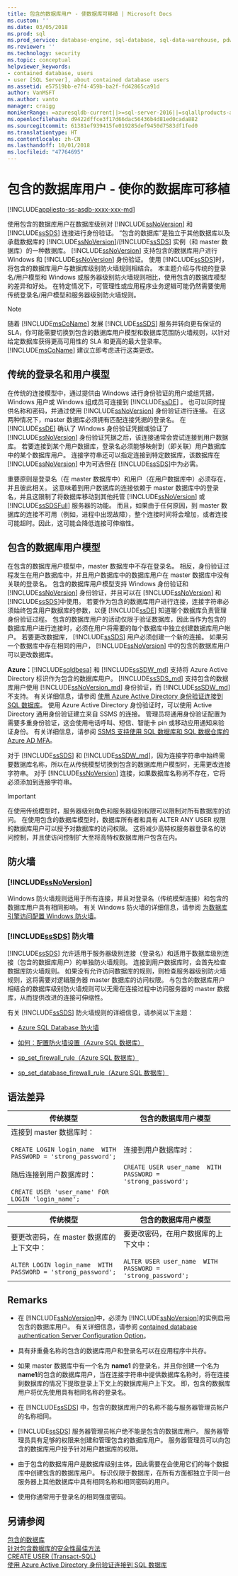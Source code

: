```yaml
---
title: 包含的数据库用户 - 使数据库可移植 | Microsoft Docs
ms.custom: ''
ms.date: 03/05/2018
ms.prod: sql
ms.prod_service: database-engine, sql-database, sql-data-warehouse, pdw
ms.reviewer: ''
ms.technology: security
ms.topic: conceptual
helpviewer_keywords:
- contained database, users
- user [SQL Server], about contained database users
ms.assetid: e57519bb-e7f4-459b-ba2f-fd42865ca91d
author: VanMSFT
ms.author: vanto
manager: craigg
monikerRange: =azuresqldb-current||>=sql-server-2016||=sqlallproducts-allversions||>=sql-server-linux-2017||=azuresqldb-mi-current
ms.openlocfilehash: d9422dffce3f17d66dac56436b4d81ed0cada882
ms.sourcegitcommit: 61381ef939415fe019285def9450d7583df1fed0
ms.translationtype: HT
ms.contentlocale: zh-CN
ms.lasthandoff: 10/01/2018
ms.locfileid: "47764695"
---
```

# <a name="contained-database-users---making-your-database-portable"></a>包含的数据库用户 - 使你的数据库可移植
[!INCLUDE[appliesto-ss-asdb-xxxx-xxx-md](../../includes/appliesto-ss-asdb-xxxx-xxx-md.md)]

  使用包含的数据库用户在数据库级别对 [!INCLUDE[ssNoVersion](../../includes/ssnoversion-md.md)] 和 [!INCLUDE[ssSDS](../../includes/sssds-md.md)] 连接进行身份验证。 “包含的数据库”是独立于其他数据库以及承载数据库的 [!INCLUDE[ssNoVersion](../../includes/ssnoversion-md.md)]/[!INCLUDE[ssSDS](../../includes/sssds-md.md)] 实例（和 master 数据库）的一种数据库。 [!INCLUDE[ssNoVersion](../../includes/ssnoversion-md.md)] 支持包含的数据库用户进行 Windows 和 [!INCLUDE[ssNoVersion](../../includes/ssnoversion-md.md)] 身份验证。 使用 [!INCLUDE[ssSDS](../../includes/sssds-md.md)]时，将包含的数据库用户与数据库级别防火墙规则相结合。 本主题介绍与传统的登录名/用户模型和 Windows 或服务器级别防火墙规则相比，使用包含的数据库模型的差异和好处。 在特定情况下，可管理性或应用程序业务逻辑可能仍然需要使用传统登录名/用户模型和服务器级别防火墙规则。  
  
> [!NOTE]  
>  随着 [!INCLUDE[msCoName](../../includes/msconame-md.md)] 发展 [!INCLUDE[ssSDS](../../includes/sssds-md.md)] 服务并转向更有保证的 SLA，你可能需要切换到包含的数据库用户模型和数据库范围防火墙规则，以针对给定数据库获得更高可用性的 SLA 和更高的最大登录率。 [!INCLUDE[msCoName](../../includes/msconame-md.md)] 建议立即考虑进行这类更改。  
  
## <a name="traditional-login-and-user-model"></a>传统的登录名和用户模型  
 在传统的连接模型中，通过提供由 Windows 进行身份验证的用户或组凭据，Windows 用户或 Windows 组成员可连接到 [!INCLUDE[ssDE](../../includes/ssde-md.md)] 。 也可以同时提供名称和密码，并通过使用 [!INCLUDE[ssNoVersion](../../includes/ssnoversion-md.md)] 身份验证进行连接。 在这两种情况下，master 数据库必须拥有匹配连接凭据的登录名。 在 [!INCLUDE[ssDE](../../includes/ssde-md.md)] 确认了 Windows 身份验证凭据或验证了 [!INCLUDE[ssNoVersion](../../includes/ssnoversion-md.md)] 身份验证凭据之后，该连接通常会尝试连接到用户数据库。 若要连接到某个用户数据库，登录名必须能够映射到（即关联）用户数据库中的某个数据库用户。 连接字符串还可以指定连接到特定数据库，该数据库在 [!INCLUDE[ssNoVersion](../../includes/ssnoversion-md.md)] 中为可选但在 [!INCLUDE[ssSDS](../../includes/sssds-md.md)]中为必需。  
  
 重要原则是登录名（在 master 数据库中）和用户（在用户数据库中）必须存在，并且彼此相关。 这意味着到用户数据库的连接依赖于 master 数据库中的登录名，并且这限制了将数据库移动到其他托管 [!INCLUDE[ssNoVersion](../../includes/ssnoversion-md.md)] 或 [!INCLUDE[ssSDSFull](../../includes/sssdsfull-md.md)] 服务器的功能。 而且，如果由于任何原因，到 master 数据库的连接不可用（例如，进程中出现故障），整个连接时间将会增加，或者连接可能超时。因此，这可能会降低连接可伸缩性。  
  
## <a name="contained-database-user-model"></a>包含的数据库用户模型  
 在包含的数据库用户模型中，master 数据库中不存在登录名。 相反，身份验证过程发生在用户数据库中，并且用户数据库中的数据库用户在 master 数据库中没有关联的登录名。 包含的数据库用户模型支持 Windows 身份验证和 [!INCLUDE[ssNoVersion](../../includes/ssnoversion-md.md)] 身份验证，并且可以在 [!INCLUDE[ssNoVersion](../../includes/ssnoversion-md.md)] 和 [!INCLUDE[ssSDS](../../includes/sssds-md.md)]中使用。 若要作为包含的数据库用户进行连接，连接字符串必须始终包含用户数据库的参数，以便 [!INCLUDE[ssDE](../../includes/ssde-md.md)] 知道哪个数据库负责管理身份验证过程。 包含的数据库用户的活动仅限于验证数据库，因此当作为包含的数据库用户进行连接时，必须在用户将需要的每个数据库中独立创建数据库用户帐户。 若要更改数据库， [!INCLUDE[ssSDS](../../includes/sssds-md.md)] 用户必须创建一个新的连接。 如果另一个数据库中存在相同的用户， [!INCLUDE[ssNoVersion](../../includes/ssnoversion-md.md)] 中的包含的数据库用户可以更改数据库。  
  
**Azure：**[!INCLUDE[sqldbesa](../../includes/sqldbesa-md.md)] 和 [!INCLUDE[ssSDW_md](../../includes/sssdw-md.md)] 支持将 Azure Active Directory 标识作为包含的数据库用户。 [!INCLUDE[ssSDS_md](../../includes/sssds-md.md)] 支持包含的数据库用户使用 [!INCLUDE[ssNoVersion_md](../../includes/ssnoversion-md.md)] 身份验证，而 [!INCLUDE[ssSDW_md](../../includes/sssdw-md.md)] 不支持。 有关详细信息，请参阅 [使用 Azure Active Directory 身份验证连接到 SQL 数据库](https://azure.microsoft.com/documentation/articles/sql-database-aad-authentication/)。 使用 Azure Active Directory 身份验证时，可以使用 Active Directory 通用身份验证建立来自 SSMS 的连接。  管理员将通用身份验证配置为需要多重身份验证，这会使用电话呼叫、短信、智能卡 pin 或移动应用通知来验证身份。 有关详细信息，请参阅 [SSMS 支持使用 SQL 数据库和 SQL 数据仓库的 Azure AD MFA](https://azure.microsoft.com/documentation/articles/sql-database-ssms-mfa-authentication/)。  
  
 对于 [!INCLUDE[ssSDS](../../includes/sssds-md.md)] 和 [!INCLUDE[ssSDW_md](../../includes/sssdw-md.md)]，因为连接字符串中始终需要数据库名称，所以在从传统模型切换到包含的数据库用户模型时，无需更改连接字符串。 对于 [!INCLUDE[ssNoVersion](../../includes/ssnoversion-md.md)] 连接，如果数据库名称尚不存在，它将必须添加到连接字符串。  
  
> [!IMPORTANT]  
>  在使用传统模型时，服务器级别角色和服务器级别权限可以限制对所有数据库的访问。 在使用包含的数据库模型时，数据库所有者和具有 ALTER ANY USER 权限的数据库用户可以授予对数据库的访问权限。 这将减少高特权服务器登录名的访问控制，并且使访问控制扩大至将高特权数据库用户包含在内。  
  
## <a name="firewalls"></a>防火墙  
  
### [!INCLUDE[ssNoVersion](../../includes/ssnoversion-md.md)]  
 Windows 防火墙规则适用于所有连接，并且对登录名（传统模型连接）和包含的数据库用户具有相同影响。 有关 Windows 防火墙的详细信息，请参阅 [为数据库引擎访问配置 Windows 防火墙](../../database-engine/configure-windows/configure-a-windows-firewall-for-database-engine-access.md)。  
  
### <a name="includesssdsincludessssds-mdmd-firewalls"></a>[!INCLUDE[ssSDS](../../includes/sssds-md.md)] 防火墙  
 [!INCLUDE[ssSDS](../../includes/sssds-md.md)] 允许适用于服务器级别连接（登录名）和适用于数据库级别连接（包含的数据库用户）的单独防火墙规则。 连接到用户数据库时，会首先检查数据库防火墙规则。 如果没有允许访问数据库的规则，则检查服务器级别防火墙规则，这将需要对逻辑服务器 master 数据库的访问权限。 与包含的数据库用户相结合的数据库级别防火墙规则可以无需在连接过程中访问服务器的 master 数据库，从而提供改进的连接可伸缩性。  
  
 有关 [!INCLUDE[ssSDS](../../includes/sssds-md.md)] 防火墙规则的详细信息，请参阅以下主题：  
  
-   [Azure SQL Database 防火墙](http://msdn.microsoft.com/library/azure/ee621782.aspx)  
  
-   [如何：配置防火墙设置（Azure SQL 数据库）](http://msdn.microsoft.com/library/azure/jj553530.aspx)  
  
-   [sp_set_firewall_rule（Azure SQL 数据库）](../../relational-databases/system-stored-procedures/sp-set-firewall-rule-azure-sql-database.md)  
  
-   [sp_set_database_firewall_rule（Azure SQL 数据库）](../../relational-databases/system-stored-procedures/sp-set-database-firewall-rule-azure-sql-database.md)  
  
## <a name="syntax-differences"></a>语法差异  
  
|传统模型|包含的数据库用户模型|  
|-----------------------|-----------------------------------|  
|连接到 master 数据库时：<br /><br /> `CREATE LOGIN login_name  WITH PASSWORD = 'strong_password';`<br /><br /> 随后连接到用户数据库时：<br /><br /> `CREATE USER 'user_name' FOR LOGIN 'login_name';`|连接到用户数据库时：<br /><br /> `CREATE USER user_name  WITH PASSWORD = 'strong_password';`|  
  
|传统模型|包含的数据库用户模型|  
|-----------------------|-----------------------------------|  
|要更改密码，在 master 数据库的上下文中：<br /><br /> `ALTER LOGIN login_name  WITH PASSWORD = 'strong_password';`|要更改密码，在用户数据库的上下文中：<br /><br /> `ALTER USER user_name  WITH PASSWORD = 'strong_password';`|  
  
## <a name="remarks"></a>Remarks  
  
-   在 [!INCLUDE[ssNoVersion](../../includes/ssnoversion-md.md)]中，必须为 [!INCLUDE[ssNoVersion](../../includes/ssnoversion-md.md)]的实例启用包含的数据库用户。 有关详细信息，请参阅 [contained database authentication Server Configuration Option](../../database-engine/configure-windows/contained-database-authentication-server-configuration-option.md)。  
  
-   具有非重叠名称的包含的数据库用户和登录名可以在应用程序中共存。  
  
-   如果 master 数据库中有一个名为 **name1** 的登录名，并且你创建一个名为 **name1**的包含的数据库用户，当在连接字符串中提供数据库名称时，将在连接到数据库的情况下提取登录上下文上的数据库用户上下文。 即，包含的数据库用户将优先使用具有相同名称的登录名。  
  
-   在 [!INCLUDE[ssSDS](../../includes/sssds-md.md)] 中，包含的数据库用户的名称不能与服务器管理员帐户的名称相同。  
  
-   [!INCLUDE[ssSDS](../../includes/sssds-md.md)] 服务器管理员帐户绝不能是包含的数据库用户。 服务器管理员具有足够的权限来创建和管理包含的数据库用户。 服务器管理员可以向包含的数据库用户授予针对用户数据库的权限。  
  
-   由于包含的数据库用户是数据库级别主体，因此需要在会使用它们的每个数据库中创建包含的数据库用户。 标识仅限于数据库，在所有方面都独立于同一台服务器上其他数据库中具有相同名称和相同密码的用户。  
  
-   使用你通常用于登录名的相同强度密码。  
  
## <a name="see-also"></a>另请参阅  
 [包含的数据库](../../relational-databases/databases/contained-databases.md)   
 [针对包含数据库的安全性最佳方法](../../relational-databases/databases/security-best-practices-with-contained-databases.md)   
 [CREATE USER (Transact-SQL)](../../t-sql/statements/create-user-transact-sql.md)   
 [使用 Azure Active Directory 身份验证连接到 SQL 数据库](https://azure.microsoft.com/documentation/articles/sql-database-aad-authentication/)  
  
  
